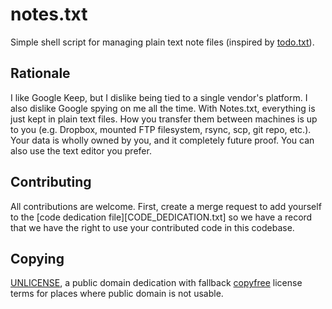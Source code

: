 # notes.txt

Simple shell script for managing plain text note files (inspired by
[todo.txt](https://github.com/todotxt/todo.txt-cli)).

## Rationale

I like Google Keep, but I dislike being tied to a single vendor's platform. I
also dislike Google spying on me all the time. With Notes.txt, everything is
just kept in plain text files. How you transfer them between machines is up to
you (e.g. Dropbox, mounted FTP filesystem, rsync, scp, git repo, etc.). Your data is wholly
owned by you, and it completely future proof. You can also use the text editor you
prefer.

## Contributing

All contributions are welcome. First, create a merge request to add yourself to
the [code dedication file][CODE_DEDICATION.txt] so we have a record that we
have the right to use your contributed code in this codebase.

## Copying

[UNLICENSE](https://unlicense.org/), a public domain dedication with fallback
[copyfree](http://copyfree.org/) license terms for places where public domain
is not usable.


